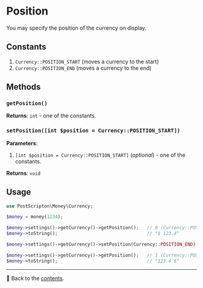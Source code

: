 # Position
You may specify the position of the currency on display.

## Constants

1. `Currency::POSITION_START` (moves a currency to the start)
2. `Currency::POSITION_END` (moves a currency to the end)

## Methods

### `getPosition()`
**Returns**: `int` - one of the constants.

### `setPosition([int $position = Currency::POSITION_START])`
**Parameters**:
1. `[int $position = Currency::POSITION_START]` (*optional*) - one of the constants.

**Returns**: `void`

## Usage

```php
use PostScripton\Money\Currency;

$money = money(1234);

$money->settings()->getCurrency()->getPosition();   // 0 (Currency::POSITION_START)
$money->toString();                                 // "$ 123.4"

$money->settings()->getCurrency()->setPosition(Currency::POSITION_END);

$money->settings()->getCurrency()->getPosition();   // 1 (Currency::POSITION_END)
$money->toString();                                 // "123.4 $"
```

---

📌 Back to the [contents](/README.md#table-of-contents).